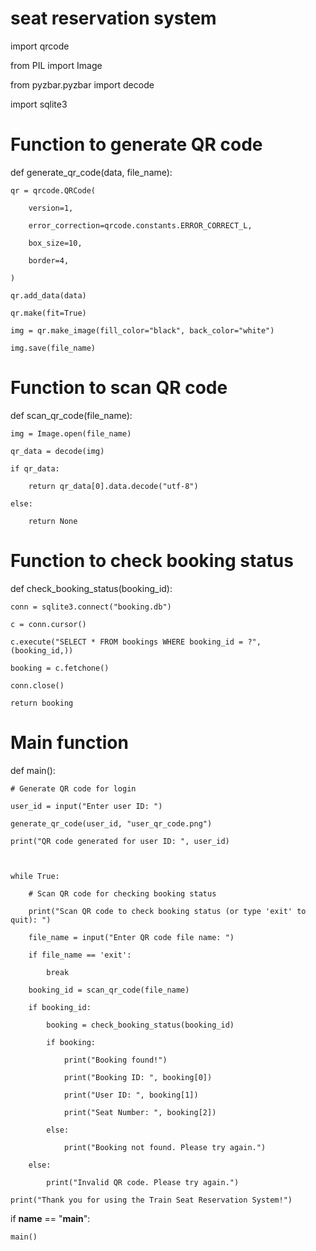 # seat reservation system 
import qrcode

from PIL import Image

from pyzbar.pyzbar import decode

import sqlite3

# Function to generate QR code

def generate_qr_code(data, file_name):

    qr = qrcode.QRCode(

        version=1,

        error_correction=qrcode.constants.ERROR_CORRECT_L,

        box_size=10,

        border=4,

    )

    qr.add_data(data)

    qr.make(fit=True)

    img = qr.make_image(fill_color="black", back_color="white")

    img.save(file_name)

# Function to scan QR code

def scan_qr_code(file_name):

    img = Image.open(file_name)

    qr_data = decode(img)

    if qr_data:

        return qr_data[0].data.decode("utf-8")

    else:

        return None

# Function to check booking status

def check_booking_status(booking_id):

    conn = sqlite3.connect("booking.db")

    c = conn.cursor()

    c.execute("SELECT * FROM bookings WHERE booking_id = ?", (booking_id,))

    booking = c.fetchone()

    conn.close()

    return booking

# Main function

def main():

    # Generate QR code for login

    user_id = input("Enter user ID: ")

    generate_qr_code(user_id, "user_qr_code.png")

    print("QR code generated for user ID: ", user_id)

    

    while True:

        # Scan QR code for checking booking status

        print("Scan QR code to check booking status (or type 'exit' to quit): ")

        file_name = input("Enter QR code file name: ")

        if file_name == 'exit':

            break

        booking_id = scan_qr_code(file_name)

        if booking_id:

            booking = check_booking_status(booking_id)

            if booking:

                print("Booking found!")

                print("Booking ID: ", booking[0])

                print("User ID: ", booking[1])

                print("Seat Number: ", booking[2])

            else:

                print("Booking not found. Please try again.")

        else:

            print("Invalid QR code. Please try again.")

    print("Thank you for using the Train Seat Reservation System!")

if __name__ == "__main__":

    main()


